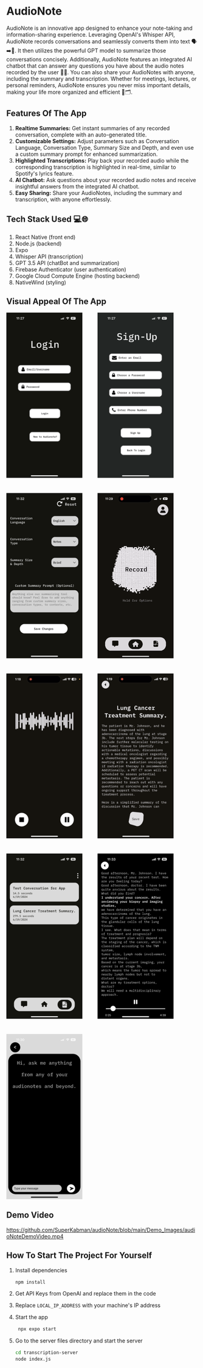 # AudioNote

AudioNote is an innovative app designed to enhance your note-taking and information-sharing experience. Leveraging OpenAI's Whisper API, AudioNote records conversations and seamlessly converts them into text 🗣️➡️📜. It then utilizes the powerful GPT model to summarize those conversations concisely. Additionally, AudioNote features an integrated AI chatbot that can answer any questions you have about the audio notes recorded by the user 🤖💬. You can also share your AudioNotes with anyone, including the summary and transcription. Whether for meetings, lectures, or personal reminders, AudioNote ensures you never miss important details, making your life more organized and efficient 📅🗂️.

## Features Of The App

1. __Realtime Summaries:__ Get instant summaries of any recorded conversation, complete with an auto-generated title.
2. __Customizable Settings:__ Adjust parameters such as Conversation Language, Conversation Type, Summary Size and Depth, and even use a custom summary prompt for enhanced summarization.
3. __Highlighted Transcriptions:__ Play back your recorded audio while the corresponding transcription is highlighted in real-time, similar to Spotify's lyrics feature.
4. __AI Chatbot:__ Ask questions about your recorded audio notes and receive insightful answers from the integrated AI chatbot.
5. __Easy Sharing:__ Share your AudioNotes, including the summary and transcription, with anyone effortlessly.

## Tech Stack Used 💻🌐

1. React Native (front end)
2. Node.js (backend)
3. Expo
4. Whisper API (transcription)
5. GPT 3.5 API (chatBot and summarization)
6. Firebase Authenticator (user authentication)
7. Google Cloud Compute Engine (hosting backend)
8. NativeWind (styling)


## Visual Appeal Of The App

<div style="display: flex; flex-wrap: wrap; gap: 40px;">
  <img src="./Demo_Images/loginPage.PNG" width="200">
  <img src="./Demo_Images/signUpPage.PNG" width="200">
  <img src="./Demo_Images/optionsPage.PNG" width="200">
  <img src="./Demo_Images/homePageAnimation.gif" width="200">
  <img src="./Demo_Images/RecordingPage.png" width="200">
  <img src="./Demo_Images/savePage.png" width="200">
  <img src="./Demo_Images/filesPage.PNG" width="200">
  <img src="./Demo_Images/audioPlaybackPage.PNG" width="200">
  <img src="./Demo_Images/chatWindow.PNG" width="200">
</div>

## Demo Video

https://github.com/SuperKabman/audioNote/blob/main/Demo_Images/audioNoteDemoVideo.mp4

## How To Start The Project For Yourself

1. Install dependencies

   ```bash
   npm install
   ```
2. Get API Keys from OpenAI and replace them in the code
3. Replace ``` LOCAL_IP_ADDRESS ``` with your machine's IP address
5. Start the app

   ```bash
    npx expo start
   ```
6. Go to the server files directory and start the server

   ```bash
   cd transcription-server
   node index.js
   ```



